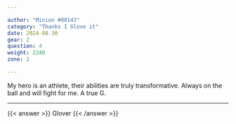 ```yaml
---

author: "Minion #00143"
category: "Thanks I Glove it"
date: 2024-08-30
gear: 2
question: 4
weight: 2240
zone: 2

---
```


My hero is an athlete, their abilities are truly transformative. Always on the ball and will fight for me. A true G.

---

{{< answer >}} Glover {{< /answer >}}

